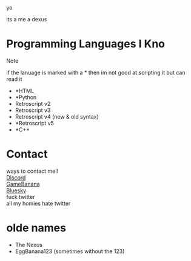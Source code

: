 yo

its a me a dexus

# Programming Languages I Kno
> [!NOTE]
if the lanuage is marked with a * then im not good at scripting it but can read it

- *HTML
- *Python
- Retroscript v2
- Retroscript v3
- Retroscript v4 (new & old syntax)
- *Retroscript v5
- *C++

# Contact
ways to contact me!!\
[Discord](discordapp.com/users/1171891080317390971)\
[GameBanana](https://gamebanana.com/members/2934971)\
[Bluesky](https://bsky.app/profile/the-nexus.bsky.social)\
fuck twitter\
all my homies hate twitter

# olde names
- The Nexus
- EggBanana123 (sometimes without the 123)
